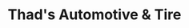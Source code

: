 ---
title: "Thad's Automotive & Tire"
url: /bristol/thads-automotive-und-tire/
shop: Autowerkstatt
---